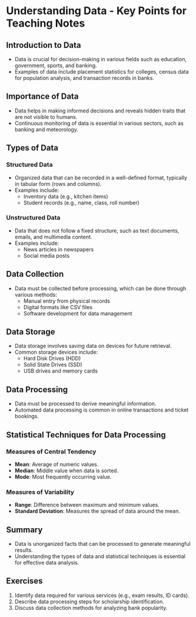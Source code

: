 # Understanding Data - Key Points for Teaching Notes

## Introduction to Data
- Data is crucial for decision-making in various fields such as education, government, sports, and banking.
- Examples of data include placement statistics for colleges, census data for population analysis, and transaction records in banks.

## Importance of Data
- Data helps in making informed decisions and reveals hidden traits that are not visible to humans.
- Continuous monitoring of data is essential in various sectors, such as banking and meteorology.

## Types of Data
### Structured Data
- Organized data that can be recorded in a well-defined format, typically in tabular form (rows and columns).
- Examples include:
  - Inventory data (e.g., kitchen items)
  - Student records (e.g., name, class, roll number)

### Unstructured Data
- Data that does not follow a fixed structure, such as text documents, emails, and multimedia content.
- Examples include:
  - News articles in newspapers
  - Social media posts

## Data Collection
- Data must be collected before processing, which can be done through various methods:
  - Manual entry from physical records
  - Digital formats like CSV files
  - Software development for data management

## Data Storage
- Data storage involves saving data on devices for future retrieval.
- Common storage devices include:
  - Hard Disk Drives (HDD)
  - Solid State Drives (SSD)
  - USB drives and memory cards

## Data Processing
- Data must be processed to derive meaningful information.
- Automated data processing is common in online transactions and ticket bookings.

## Statistical Techniques for Data Processing
### Measures of Central Tendency
- **Mean**: Average of numeric values.
- **Median**: Middle value when data is sorted.
- **Mode**: Most frequently occurring value.

### Measures of Variability
- **Range**: Difference between maximum and minimum values.
- **Standard Deviation**: Measures the spread of data around the mean.

## Summary
- Data is unorganized facts that can be processed to generate meaningful results.
- Understanding the types of data and statistical techniques is essential for effective data analysis.

## Exercises
1. Identify data required for various services (e.g., exam results, ID cards).
2. Describe data processing steps for scholarship identification.
3. Discuss data collection methods for analyzing bank popularity.


